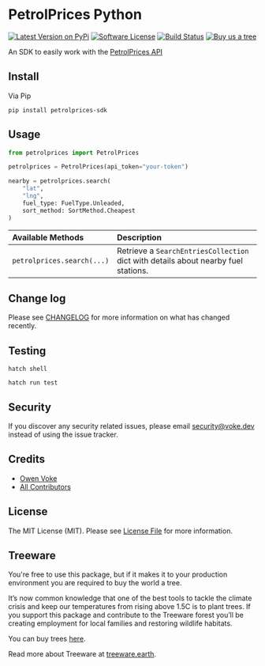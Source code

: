 # PetrolPrices Python

[![Latest Version on PyPi][ico-version]][link-pypi]
[![Software License][ico-license]](LICENSE.md)
[![Build Status][ico-github-actions]][link-github-actions]
[![Buy us a tree][ico-treeware-gifting]][link-treeware-gifting]

An SDK to easily work with the [PetrolPrices API](https://petrolprices.com)

## Install

Via Pip

```shell
pip install petrolprices-sdk
```

## Usage

```python
from petrolprices import PetrolPrices

petrolprices = PetrolPrices(api_token="your-token")

nearby = petrolprices.search(
    "lat",
    "lng",
    fuel_type: FuelType.Unleaded,
    sort_method: SortMethod.Cheapest
)
```

| Available Methods          | Description                                                                        |
|:---------------------------|:-----------------------------------------------------------------------------------|
| `petrolprices.search(...)` | Retrieve a `SearchEntriesCollection` dict with details about nearby fuel stations. |

## Change log

Please see [CHANGELOG](CHANGELOG.md) for more information on what has changed recently.

## Testing

```shell
hatch shell

hatch run test
```

## Security

If you discover any security related issues, please email security@voke.dev instead of using the issue tracker.

## Credits

- [Owen Voke][link-author]
- [All Contributors][link-contributors]

## License

The MIT License (MIT). Please see [License File](LICENSE.md) for more information.

## Treeware

You're free to use this package, but if it makes it to your production environment you are required to buy the world a tree.

It’s now common knowledge that one of the best tools to tackle the climate crisis and keep our temperatures from rising above 1.5C is to plant trees. If you support this package and contribute to the Treeware forest you’ll be creating employment for local families and restoring wildlife habitats.

You can buy trees [here][link-treeware-gifting].

Read more about Treeware at [treeware.earth][link-treeware].

[ico-version]: https://img.shields.io/pypi/v/petrolprices-sdk.svg?style=flat-square
[ico-license]: https://img.shields.io/badge/license-MIT-brightgreen.svg?style=flat-square
[ico-github-actions]: https://img.shields.io/github/actions/workflow/status/owenvoke/petrolprices-python-sdk/tests.yml?branch=main&style=flat-square
[ico-treeware-gifting]: https://img.shields.io/badge/Treeware-%F0%9F%8C%B3-lightgreen?style=flat-square

[link-pypi]: https://pypi.org/project/petrolprices-sdk
[link-github-actions]: https://github.com/owenvoke/petrolprices-python-sdk/actions
[link-treeware]: https://treeware.earth
[link-treeware-gifting]: https://ecologi.com/owenvoke?gift-trees
[link-author]: https://github.com/owenvoke
[link-contributors]: https://github.com/owenvoke/petrolprices-python-sdk/contributors
